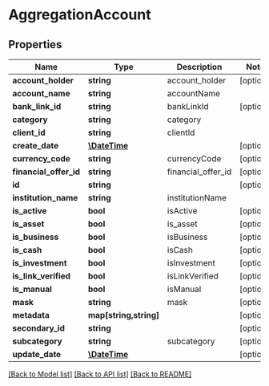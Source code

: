 # AggregationAccount

## Properties
Name | Type | Description | Notes
------------ | ------------- | ------------- | -------------
**account_holder** | **string** | account_holder | [optional] 
**account_name** | **string** | accountName | 
**bank_link_id** | **string** | bankLinkId | [optional] 
**category** | **string** | category | 
**client_id** | **string** | clientId | 
**create_date** | [**\DateTime**](\DateTime.md) |  | [optional] 
**currency_code** | **string** | currencyCode | [optional] 
**financial_offer_id** | **string** | financial_offer_id | [optional] 
**id** | **string** |  | [optional] 
**institution_name** | **string** | institutionName | 
**is_active** | **bool** | isActive | [optional] 
**is_asset** | **bool** | is_asset | [optional] 
**is_business** | **bool** | isBusiness | [optional] 
**is_cash** | **bool** | isCash | [optional] 
**is_investment** | **bool** | isInvestment | [optional] 
**is_link_verified** | **bool** | isLinkVerified | [optional] 
**is_manual** | **bool** | isManual | [optional] 
**mask** | **string** | mask | [optional] 
**metadata** | **map[string,string]** |  | [optional] 
**secondary_id** | **string** |  | [optional] 
**subcategory** | **string** | subcategory | [optional] 
**update_date** | [**\DateTime**](\DateTime.md) |  | [optional] 

[[Back to Model list]](../README.md#documentation-for-models) [[Back to API list]](../README.md#documentation-for-api-endpoints) [[Back to README]](../README.md)


